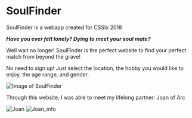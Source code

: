 # SoulFinder
SoulFinder is a webapp created for CSSIx 2018

***Have you ever felt lonely? Dying to meet your soul mate?***

Well wait no longer! SoulFinder is the perfect website to find your perfect match from beyond the grave!

No need to sign up! Just select the location, the hobby you would like to enjoy, the age range, and gender.

![Image of SoulFinder](https://i.imgur.com/HQAJOqx.png)

Through this website, I was able to meet my lifelong partner: Joan of Arc

![Joan](https://i.imgur.com/n5946rI.png)
![Joan_info](https://i.imgur.com/rez1cJD.png)
